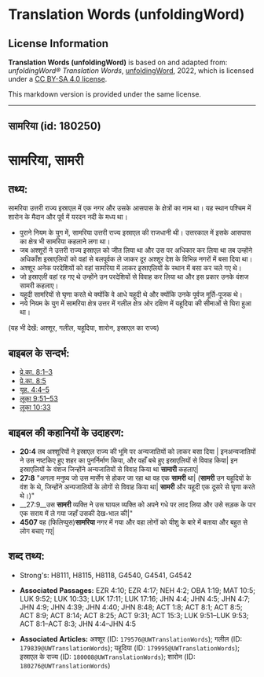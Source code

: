 # Translation Words (unfoldingWord)

## License Information

**Translation Words (unfoldingWord)** is based on and adapted from: _unfoldingWord® Translation Words_, [unfoldingWord](https://unfoldingword.org/utw), 2022, which is licensed under a [CC BY-SA 4.0 license](https://creativecommons.org/licenses/by-sa/4.0/legalcode.en).

This markdown version is provided under the same license.



--------------------------------

## सामरिया (id: 180250)

सामरिया, सामरी
==============

तथ्य:
-----

सामरिया उत्तरी राज्य इस्राएल में एक नगर और उसके आसपास के क्षेत्रों का नाम था। यह स्थान पश्चिम में शारोन के मैदान और पूर्व में यरदन नदी के मध्य था।

* पुराने नियम के युग में, सामरिया उत्तरी राज्य इस्राएल की राजधानी थी। उत्तरकाल में इसके आसपास का क्षेत्र भी सामरिया कहलाने लगा था।
* जब अश्शूरों ने उत्तरी राज्य इस्राएल को जीत लिया था और उस पर अधिकार कर लिया था तब उन्होंने अधिकाँश इस्राएलियों को वहां से बलपूर्वक ले जाकर दूर अश्शूर देश के विभिन्न नगरों में बसा दिया था।
* अश्शूर अनेक परदेशियों को वहां सामरिया में लाकर इस्राएलियों के स्थान में बसा कर चले गए थे।
* जो इस्राएली वहां रह गए थे उन्होंने उन परदेशियों से विवाह कर लिया था और इस प्रकार उनके वंशज सामरी कहलाए।
* यहूदी सामरियों से घृणा करते थे क्योंकि वे आधे यहूदी थे और क्योंकि उनके पूर्वज मूर्ति\-पूजक थे।
* नये नियम के युग में सामरिया क्षेत्र उत्तर में गलील क्षेत्र ओर दक्षिण में यहूदिया की सीमाओं से घिरा हुआ था।

(यह भी देखें: अश्शूर, गलील, यहूदिया, शारोन, इस्राएल का राज्य)

बाइबल के सन्दर्भ:
-----------------

* [प्रे.का. 8:1–3](https://ref.ly/Acts8:1-Acts8:3)
* [प्रे.का. 8:5](https://ref.ly/Acts8:5)
* [यूह. 4:4–5](https://ref.ly/John4:4-John4:5)
* [लूका 9:51–53](https://ref.ly/Luke9:51-Luke9:53)
* [लूका 10:33](https://ref.ly/Luke10:33)

बाइबल की कहानियों के उदाहरण:
----------------------------

* **20:4** तब अश्शूरियों ने इस्राएल राज्य की भूमि पर अन्यजातियों को लाकर बसा दिया \| इनअन्यजातियों ने उस नष्टकिए हुए शहर का पुनर्निर्माण किया, और वहाँ बचे हुए इस्राएलियों से विवाह किया\| इन इस्राएलियों के वंशज जिन्होंने अन्यजातियों से विवाह किया था **सामारी** कहलाए\|
* **27:8** "अगला मनुष्य जो उस मार्सेग से होकर जा रहा था वह एक **सामरी** था\| (**सामरी** उन यहूदियों के वंश के थे, जिन्होंने अन्यजातियों के लोगों से विवाह किया था\| **सामरी** और यहूदी एक दूसरे से घृणा करते थे।)"
* \_\_27:9\_\_उस **सामरी** व्यक्ति ने उस घायल व्यक्ति को अपने गधे पर लाद लिया और उसे सड़क के पार एक सराय में ले गया जहाँ उसकी देख\-भाल की\|"
* **4507** वह (फिलिप्पुस)**सामरिया** नगर में गया और वहा लोगों को यीशु के बारे में बताया और बहुत से लोग बचाए गए\|

शब्द तथ्य:
----------

* Strong's: H8111, H8115, H8118, G4540, G4541, G4542

* **Associated Passages:** EZR 4:10; EZR 4:17; NEH 4:2; OBA 1:19; MAT 10:5; LUK 9:52; LUK 10:33; LUK 17:11; LUK 17:16; JHN 4:4; JHN 4:5; JHN 4:7; JHN 4:9; JHN 4:39; JHN 4:40; JHN 8:48; ACT 1:8; ACT 8:1; ACT 8:5; ACT 8:9; ACT 8:14; ACT 8:25; ACT 9:31; ACT 15:3; LUK 9:51–LUK 9:53; ACT 8:1–ACT 8:3; JHN 4:4–JHN 4:5
* **Associated Articles:** अश्शूर (ID: `179576@UWTranslationWords`); गलील (ID: `179839@UWTranslationWords`); यहूदिया (ID: `179995@UWTranslationWords`); इस्राएल के राज्य (ID: `180008@UWTranslationWords`); शारोन (ID: `180276@UWTranslationWords`)

